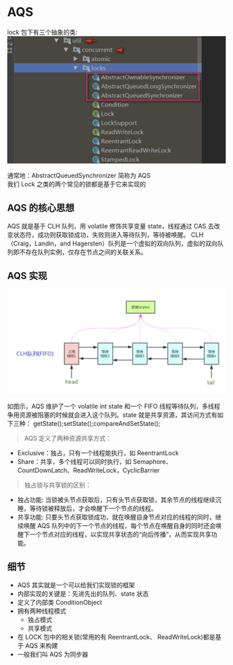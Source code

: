 # AQS

lock 包下有三个抽象的类:
![""](./pic/lock.png "lock package")

通常地：AbstractQueuedSynchronizer 简称为 AQS  
我们 Lock 之类的两个常⻅的锁都是基于它来实现的

## AQS 的核心思想

AQS 就是基于 CLH 队列，用 volatile 修饰共享变量 state，线程通过 CAS 去改变状态符，成功则获取锁成功，失败则进入等待队列，等待被唤醒。
CLH（Craig，Landin，and Hagersten）队列是一个虚拟的双向队列，虚拟的双向队列即不存在队列实例，仅存在节点之间的关联关系。

## AQS 实现

![""](./pic/AQS.png "aqs")

如图示，AQS 维护了一个 volatile int state 和一个 FIFO 线程等待队列，多线程争用资源被阻塞的时候就会进入这个队列。state 就是共享资源，其访问方式有如下三种：
getState();setState();compareAndSetState();

> AQS 定义了两种资源共享方式：

- Exclusive：独占，只有一个线程能执行，如 ReentrantLock
- Share：共享，多个线程可以同时执行，如 Semaphore、CountDownLatch、ReadWriteLock，CyclicBarrier

> 独占锁与共享锁的区别：

- 独占功能:
  当锁被头节点获取后，只有头节点获取锁，其余节点的线程继续沉睡，等待锁被释放后，才会唤醒下一个节点的线程。
- 共享功能:
  只要头节点获取锁成功，就在唤醒自身节点对应的线程的同时，继续唤醒 AQS 队列中的下一个节点的线程，每个节点在唤醒自身的同时还会唤醒下一个节点对应的线程，以实现共享状态的“向后传播”，从而实现共享功能。

## 细节

- AQS 其实就是一个可以给我们实现锁的框架
- 内部实现的关键是：先进先出的队列、state 状态
- 定义了内部类 ConditionObject
- 拥有两种线程模式
  - 独占模式
  - 共享模式
- 在 LOCK 包中的相关锁(常用的有 ReentrantLock、 ReadWriteLock)都是基于 AQS 来构建
- 一般我们叫 AQS 为同步器
